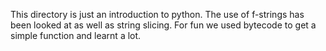 This directory is just an introduction to python. The use of f-strings has been looked at as well as string slicing. For fun we used bytecode to get a simple function and learnt a lot.
